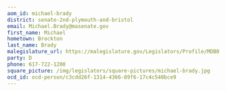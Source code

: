 ```yaml
---
aom_id: michael-brady
district: senate-2nd-plymouth-and-bristol
email: Michael.Brady@masenate.gov
first_name: Michael
hometown: Brockton
last_name: Brady
malegislature_url: https://malegislature.gov/Legislators/Profile/MDB0
party: D
phone: 617-722-1200
square_picture: /img/legislators/square-pictures/michael-brady.jpg
ocd_id: ocd-person/c3cdd26f-1314-4366-89f6-17c4c540bce9
---
```

